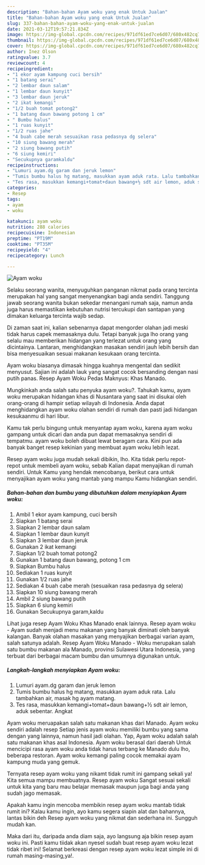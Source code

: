 ```yaml
---
description: "Bahan-bahan Ayam woku yang enak Untuk Jualan"
title: "Bahan-bahan Ayam woku yang enak Untuk Jualan"
slug: 337-bahan-bahan-ayam-woku-yang-enak-untuk-jualan
date: 2021-03-12T19:57:21.834Z
image: https://img-global.cpcdn.com/recipes/971df61ed7ce6d07/680x482cq70/ayam-woku-foto-resep-utama.jpg
thumbnail: https://img-global.cpcdn.com/recipes/971df61ed7ce6d07/680x482cq70/ayam-woku-foto-resep-utama.jpg
cover: https://img-global.cpcdn.com/recipes/971df61ed7ce6d07/680x482cq70/ayam-woku-foto-resep-utama.jpg
author: Inez Olson
ratingvalue: 3.7
reviewcount: 4
recipeingredient:
- "1 ekor ayam kampung cuci bersih"
- "1 batang serai"
- "2 lembar daun salam"
- "1 lembar daun kunyit"
- "3 lembar daun jeruk"
- "2 ikat kemangi"
- "1/2 buah tomat potong2"
- "1 batang daun bawang potong 1 cm"
- " Bumbu halus"
- "1 ruas kunyit"
- "1/2 ruas jahe"
- "4 buah cabe merah sesuaikan rasa pedasnya dg selera"
- "10 siung bawang merah"
- "2 siung bawang putih"
- "6 siung kemiri"
- "Secukupnya garamkaldu"
recipeinstructions:
- "Lumuri ayam.dg garam dan jeruk lemon"
- "Tumis bumbu halus hg matang, masukkan ayam aduk rata. Lalu tambahkan air, masak hg ayam matang."
- "Tes rasa, masukkan kemangi+tomat+daun bawang+½ sdt air lemon, aduk sebentar. Angkat"
categories:
- Resep
tags:
- ayam
- woku

katakunci: ayam woku 
nutrition: 288 calories
recipecuisine: Indonesian
preptime: "PT19M"
cooktime: "PT35M"
recipeyield: "4"
recipecategory: Lunch

---
```



![Ayam woku](https://img-global.cpcdn.com/recipes/971df61ed7ce6d07/680x482cq70/ayam-woku-foto-resep-utama.jpg)

Selaku seorang wanita, menyuguhkan panganan nikmat pada orang tercinta merupakan hal yang sangat menyenangkan bagi anda sendiri. Tanggung jawab seorang  wanita bukan sekedar menangani rumah saja, namun anda juga harus memastikan kebutuhan nutrisi tercukupi dan santapan yang dimakan keluarga tercinta wajib sedap.

Di zaman  saat ini, kalian sebenarnya dapat mengorder olahan jadi meski tidak harus capek memasaknya dulu. Tetapi banyak juga lho orang yang selalu mau memberikan hidangan yang terlezat untuk orang yang dicintainya. Lantaran, menghidangkan masakan sendiri jauh lebih bersih dan bisa menyesuaikan sesuai makanan kesukaan orang tercinta. 

Ayam woku biasanya dimasak hingga kuahnya mengental dan sedikit menyusut. Sajian ini adalah lauk yang sangat cocok bersanding dengan nasi putih panas. Resep Ayam Woku Pedas Maknyus: Khas Manado.

Mungkinkah anda salah satu penyuka ayam woku?. Tahukah kamu, ayam woku merupakan hidangan khas di Nusantara yang saat ini disukai oleh orang-orang di hampir setiap wilayah di Indonesia. Anda dapat menghidangkan ayam woku olahan sendiri di rumah dan pasti jadi hidangan kesukaanmu di hari libur.

Kamu tak perlu bingung untuk menyantap ayam woku, karena ayam woku gampang untuk dicari dan anda pun dapat memasaknya sendiri di tempatmu. ayam woku boleh dibuat lewat beragam cara. Kini pun ada banyak banget resep kekinian yang membuat ayam woku lebih lezat.

Resep ayam woku juga mudah sekali dibikin, lho. Kita tidak perlu repot-repot untuk membeli ayam woku, sebab Kalian dapat menyajikan di rumah sendiri. Untuk Kamu yang hendak mencobanya, berikut cara untuk menyajikan ayam woku yang mantab yang mampu Kamu hidangkan sendiri.

<!--inarticleads1-->

##### Bahan-bahan dan bumbu yang dibutuhkan dalam menyiapkan Ayam woku:

1. Ambil 1 ekor ayam kampung, cuci bersih
1. Siapkan 1 batang serai
1. Siapkan 2 lembar daun salam
1. Siapkan 1 lembar daun kunyit
1. Siapkan 3 lembar daun jeruk
1. Gunakan 2 ikat kemangi
1. Siapkan 1/2 buah tomat potong2
1. Gunakan 1 batang daun bawang, potong 1 cm
1. Siapkan  Bumbu halus
1. Sediakan 1 ruas kunyit
1. Gunakan 1/2 ruas jahe
1. Sediakan 4 buah cabe merah (sesuaikan rasa pedasnya dg selera)
1. Siapkan 10 siung bawang merah
1. Ambil 2 siung bawang putih
1. Siapkan 6 siung kemiri
1. Gunakan Secukupnya garam,kaldu


Lihat juga resep Ayam Woku Khas Manado enak lainnya. Resep ayam woku - Ayam sudah menjadi menu makanan yang banyak diminati oleh banyak kalangan. Banyak olahan masakan yang menyajikan berbagai varian ayam, salah satunya adalah. Resep Ayam Woku Manado - Woku merupakan salah satu bumbu makanan ala Manado, provinsi Sulawesi Utara Indonesia, yang terbuat dari berbagai macam bumbu dan umumnya digunakan untuk. 

<!--inarticleads2-->

##### Langkah-langkah menyiapkan Ayam woku:

1. Lumuri ayam.dg garam dan jeruk lemon
1. Tumis bumbu halus hg matang, masukkan ayam aduk rata. Lalu tambahkan air, masak hg ayam matang.
1. Tes rasa, masukkan kemangi+tomat+daun bawang+½ sdt air lemon, aduk sebentar. Angkat


Ayam woku meruapakan salah satu makanan khas dari Manado. Ayam woku sendiri adalah resep Setiap jenis ayam woku memiliki bumbu yang sama dengan yang lainnya, namun hasil jadi olahan. Yap, Ayam woku adalah salah satu makanan khas asal Indonesia. Ayam woku berasal dari daerah Untuk mencicipi rasa ayam woku anda tidak harus terbang ke Manado dulu lho, beberapa restoran. Ayam woku kemangi paling cocok memakai ayam kampung muda yang gemuk. 

Ternyata resep ayam woku yang nikamt tidak rumit ini gampang sekali ya! Kita semua mampu membuatnya. Resep ayam woku Sangat sesuai sekali untuk kita yang baru mau belajar memasak maupun juga bagi anda yang sudah jago memasak.

Apakah kamu ingin mencoba membikin resep ayam woku mantab tidak rumit ini? Kalau kamu ingin, ayo kamu segera siapin alat dan bahannya, lantas bikin deh Resep ayam woku yang nikmat dan sederhana ini. Sungguh mudah kan. 

Maka dari itu, daripada anda diam saja, ayo langsung aja bikin resep ayam woku ini. Pasti kamu tiidak akan nyesel sudah buat resep ayam woku lezat tidak ribet ini! Selamat berkreasi dengan resep ayam woku lezat simple ini di rumah masing-masing,ya!.

